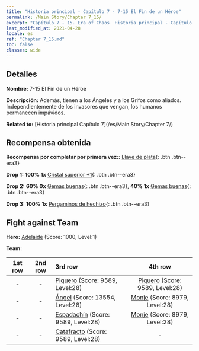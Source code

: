 ```yaml
---
title: "Historia principal - Capítulo 7 - 7-15 El Fin de un Héroe"
permalink: /Main Story/Chapter 7_15/
excerpt: "Capítulo 7 - 15. Era of Chaos  Historia principal - Capítulo 7_15. 7-15 El Fin de un Héroe"
last_modified_at: 2021-04-28
locale: es
ref: "Chapter 7_15.md"
toc: false
classes: wide
---
```


## Detalles

 **Nombre:** 7-15 El Fin de un Héroe

 **Descripción:** Además, tienen a los Ángeles y a los Grifos como aliados. Independientemente de los invasores que vengan, los humanos permanecen impávidos.

 **Related to:** [Historia principal Capítulo 7](/es/Main Story/Chapter 7/)

## Recompensa obtenida

 **Recompensa por completar por primera vez::** [Llave de plata](/ItemsES/con_693/){: .btn .btn--era3}

 **Drop 1:** **100% 1x** [Cristal superior +1](/ItemsES/mat_24/){: .btn .btn--era3}

 **Drop 2:** **60% 0x** [Gemas buenas](/ItemsES/mat_16/){: .btn .btn--era3}, **40% 1x** [Gemas buenas](/ItemsES/mat_16/){: .btn .btn--era3}

 **Drop 3:** **100% 1x** [Pergaminos de hechizo](/ItemsES/con_694/){: .btn .btn--era3}


## Fight against Team
 **Hero:** [Adelaide](/es/heroes/Adelaide/) (Score: 1000, Level:1)

 **Team:**


  | 1st row | 2nd row | 3rd row | 4th row |
  |:----:|:----:|:----|:----:|
  | - | - | [Piquero](/es/units/Pikeman/) (Score: 9589, Level:28)  | [Piquero](/es/units/Pikeman/) (Score: 9589, Level:28)  |
  | - | - | [Ángel](/es/units/Angel/) (Score: 13554, Level:28)  | [Monje](/es/units/Monk/) (Score: 8979, Level:28)  |
  | - | - | [Espadachín](/es/units/Swordsman/) (Score: 9589, Level:28)  | [Monje](/es/units/Monk/) (Score: 8979, Level:28)  |
  | - | - | [Catafracto](/es/units/Cavalier/) (Score: 9589, Level:28)  | - |


